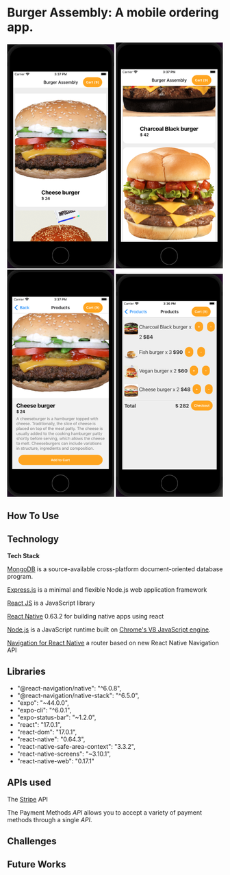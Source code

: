 # Burger Assembly: A mobile ordering app.

[<img src="./Frontend/assets/Screenshot%202022-08-11%20at%203.37.29%20PM.png" width="250"/>](./Frontend/assets/Screenshot%202022-08-11%20at%203.37.29%20PM.png)
[<img src="./Frontend/assets/Screenshot%202022-08-11%20at%203.37.45%20PM.png" width="250"/>](./Frontend/assets/Screenshot%202022-08-11%20at%203.37.45%20PM.png)
[<img src="./Frontend/assets/Screenshot%202022-08-11%20at%203.37.16%20PM.png" width="250"/>](./Frontend/assets/Screenshot%202022-08-11%20at%203.37.16%20PM.png)
[<img src="./Frontend/assets/Screenshot%202022-08-11%20at%203.36.59%20PM.png" width="250"/>](./Frontend/assets/Screenshot%202022-08-11%20at%203.36.59%20PM.png)

## **How To Use**

## **Technology**

**Tech Stack**

[MongoDB](https://www.mongodb.com/docs/) is a source-available cross-platform document-oriented database program.

[Express.js](https://expressjs.com/en/5x/api.html) is a minimal and flexible Node.js web application framework

[React JS](https://reactjs.org/) is a JavaScript library

[React Native](https://reactnative.dev/) 0.63.2 for building native apps using react

[Node.js](https://nodejs.org/en/docs/) is a JavaScript runtime built on [Chrome's V8 JavaScript engine](https://v8.dev/).

[Navigation for React Native](https://reactnavigation.org/) a router based on new React Native Navigation API

## **Libraries**

- "@react-navigation/native": "^6.0.8",
- "@react-navigation/native-stack": "^6.5.0",
- "expo": "~44.0.0",
- "expo-cli": "^6.0.1",
- "expo-status-bar": "~1.2.0",
- "react": "17.0.1",
- "react-dom": "17.0.1",
- "react-native": "0.64.3",
- "react-native-safe-area-context": "3.3.2",
- "react-native-screens": "~3.10.1",
- "react-native-web": "0.17.1"

## **APIs used**

The [Stripe](https://stripe.com/docs/development) API

The Payment Methods _API_ allows you to accept a variety of payment methods through a single _API_.

## **Challenges**

## **Future Works**
